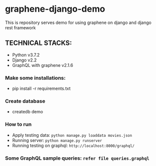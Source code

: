 # graphene-django-demo
This is repository serves demo for using graphene on django and django rest framework

## TECHNICAL STACKS:
* Python v3.7.2
* Django v2.2
* GraphQL with graphene v2.1.6

### Make some installations:
* pip install -r requirements.txt

### Create database
* createdb demo

### How to run
* Apply testing data: `python manage.py loaddata movies.json`
* Running server: `python manage.py runserver`
* Running testing on graphql: `http://localhost:8000/graphql/`

### Some GraphQL sample queries: `refer file queries.graphql`

